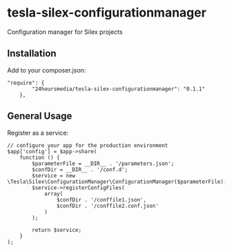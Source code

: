tesla-silex-configurationmanager
================================

Configuration manager for Silex projects

## Installation

Add to your composer.json:

```
"require": {
        "24hoursmedia/tesla-silex-configurationmanager": "0.1.1"
    },
```

## General Usage

Register as a service:

```
// configure your app for the production environment
$app['config'] = $app->share(
    function () {
        $parameterFile = __DIR__ . '/parameters.json';
        $confDir = __DIR__ . '/conf.d';
        $service = new \Tesla\Silex\ConfigurationManager\ConfigurationManager($parameterFile);
        $service->registerConfigFiles(
            array(
                $confDir . '/conffile1.json',
                $confDir . '/conffile2.conf.json'
            )
        );

        return $service;
    }
);
```
